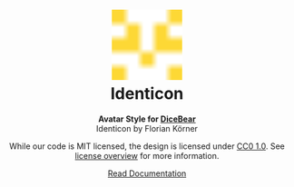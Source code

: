 <h1 align="center"><img src="./tests/svg/0.svg" width="124" /> <br />Identicon</h1>
<p align="center">
  <strong>Avatar Style for <a href="https://dicebear.com/">DiceBear</a></strong><br />
    Identicon
    by Florian Körner
</p>

<p align="center">
  While our code is MIT licensed, the design is licensed under
    <a href="https://creativecommons.org/publicdomain/zero/1.0/">CC0 1.0</a>.
  See <a href="https://dicebear.com/licenses">license overview</a> for more information.
</p>

<p align="center">
  <a href="https://dicebear.com/styles/identicon">
    Read Documentation
  </a>
</p>
